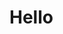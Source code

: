 # Hello

[//]: <[![Top Langs](https://github-readme-stats.vercel.app/api/top-langs/?username=VishankSingh&show_icons=true&theme=buefy&layout=compact&langs_count=8&hide=Makefile,html,css&exclude_repo=)](https://github.com/VishankSingh/)>

